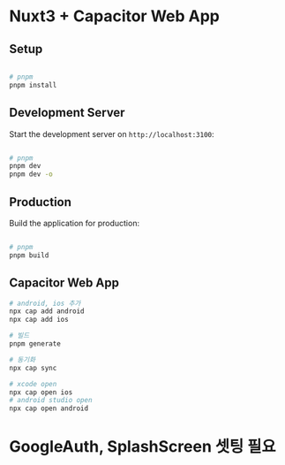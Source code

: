 # Nuxt3 + Capacitor Web App

## Setup

```bash

# pnpm
pnpm install
```

## Development Server

Start the development server on `http://localhost:3100`:

```bash

# pnpm
pnpm dev
pnpm dev -o
```

## Production

Build the application for production:

```bash

# pnpm
pnpm build
```

## Capacitor Web App

```bash
# android, ios 추가
npx cap add android
npx cap add ios

# 빌드
pnpm generate

# 동기화
npx cap sync

# xcode open
npx cap open ios
# android studio open
npx cap open android
```

# GoogleAuth, SplashScreen 셋팅 필요
